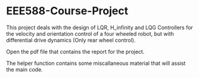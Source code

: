 # EEE588-Course-Project
This project deals with the design of LQR, H_infinity and LQG Controllers for the velocity and orientation control of a four wheeled robot, but with differential drive dynamics (Only rear wheel control). 

Open the pdf file that contains the report for the project. 

The helper function contains some miscallaneous material that will assist the main code. 
